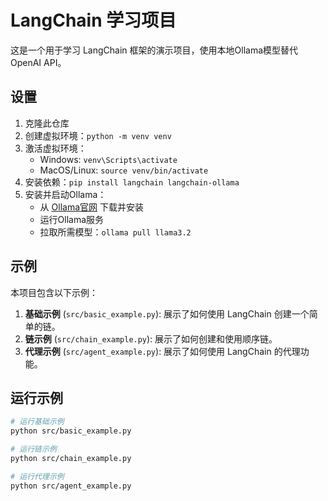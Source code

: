 # LangChain 学习项目

这是一个用于学习 LangChain 框架的演示项目，使用本地Ollama模型替代OpenAI API。

## 设置

1. 克隆此仓库
2. 创建虚拟环境：`python -m venv venv`
3. 激活虚拟环境：
   - Windows: `venv\Scripts\activate`
   - MacOS/Linux: `source venv/bin/activate`
4. 安装依赖：`pip install langchain langchain-ollama`
5. 安装并启动Ollama：
   - 从 [Ollama官网](https://ollama.ai/) 下载并安装
   - 运行Ollama服务
   - 拉取所需模型：`ollama pull llama3.2`

## 示例

本项目包含以下示例：

1. **基础示例** (`src/basic_example.py`): 展示了如何使用 LangChain 创建一个简单的链。
2. **链示例** (`src/chain_example.py`): 展示了如何创建和使用顺序链。
3. **代理示例** (`src/agent_example.py`): 展示了如何使用 LangChain 的代理功能。

## 运行示例

```bash
# 运行基础示例
python src/basic_example.py

# 运行链示例
python src/chain_example.py

# 运行代理示例
python src/agent_example.py